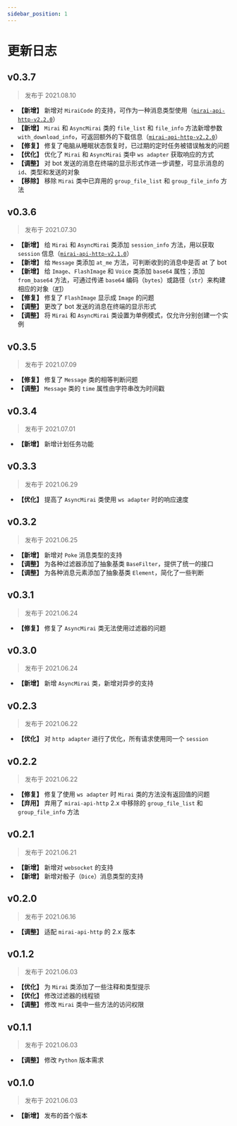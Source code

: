 ```yaml
---
sidebar_position: 1
---
```


# 更新日志

## v0.3.7
> 发布于 2021.08.10

- **【新增】** 新增对 `MiraiCode` 的支持，可作为一种消息类型使用（[`mirai-api-http-v2.2.0`](https://github.com/project-mirai/mirai-api-http/releases/tag/v2.2.0)）
- **【新增】** `Mirai` 和 `AsyncMirai` 类的 `file_list` 和 `file_info` 方法新增参数 `with_download_info`，可返回额外的下载信息（[`mirai-api-http-v2.2.0`](https://github.com/project-mirai/mirai-api-http/releases/tag/v2.2.0)）
- **【修复】** 修复了电脑从睡眠状态恢复时，已过期的定时任务被错误触发的问题
- **【优化】** 优化了 `Mirai` 和 `AsyncMirai` 类中 `ws adapter` 获取响应的方式
- **【调整】** 对 bot 发送的消息在终端的显示形式作进一步调整，可显示消息的 `id`、类型和发送的对象
- **【移除】** 移除 `Mirai` 类中已弃用的 `group_file_list` 和 `group_file_info` 方法

## v0.3.6
> 发布于 2021.07.30

- **【新增】** 给 `Mirai` 和 `AsyncMirai` 类添加 `session_info` 方法，用以获取 `session` 信息（[`mirai-api-http-v2.1.0`](https://github.com/project-mirai/mirai-api-http/releases/tag/v2.1.0)）
- **【新增】** 给 `Message` 类添加 `at_me` 方法，可判断收到的消息中是否 at 了 bot
- **【新增】** 给 `Image`、`FlashImage` 和 `Voice` 类添加 `base64` 属性；添加 `from_base64` 方法，可通过传递 `base64` 编码（`bytes`）或路径（`str`）来构建相应的对象（[#1](https://github.com/Excaive/miraicle/issues/1)）
- **【修复】** 修复了 `FlashImage` 显示成 `Image` 的问题
- **【调整】** 更改了 bot 发送的消息在终端的显示形式
- **【调整】** 将 `Mirai` 和 `AsyncMirai` 类设置为单例模式，仅允许分别创建一个实例

## v0.3.5
> 发布于 2021.07.09

- **【修复】** 修复了 `Message` 类的相等判断问题
- **【调整】** `Message` 类的 `time` 属性由字符串改为时间戳

## v0.3.4
> 发布于 2021.07.01

- **【新增】** 新增计划任务功能

## v0.3.3
> 发布于 2021.06.29

- **【优化】** 提高了 `AsyncMirai` 类使用 `ws adapter` 时的响应速度

## v0.3.2
> 发布于 2021.06.25

- **【新增】** 新增对 `Poke` 消息类型的支持
- **【调整】** 为各种过滤器添加了抽象基类 `BaseFilter`，提供了统一的接口
- **【调整】** 为各种消息元素添加了抽象基类 `Element`，简化了一些判断

## v0.3.1
> 发布于 2021.06.24

- **【修复】** 修复了 `AsyncMirai` 类无法使用过滤器的问题

## v0.3.0
> 发布于 2021.06.24

- **【新增】** 新增 `AsyncMirai` 类，新增对异步的支持

## v0.2.3
> 发布于 2021.06.22

- **【优化】** 对 `http adapter` 进行了优化，所有请求使用同一个 `session`

## v0.2.2
> 发布于 2021.06.22

- **【修复】** 修复了使用 `ws adapter` 时 `Mirai` 类的方法没有返回值的问题
- **【弃用】** 弃用了 `mirai-api-http` 2.x 中移除的 `group_file_list` 和 `group_file_info` 方法

## v0.2.1
> 发布于 2021.06.21

- **【新增】** 新增对 `websocket` 的支持
- **【新增】** 新增对骰子（`Dice`）消息类型的支持

## v0.2.0
> 发布于 2021.06.16

- **【调整】** 适配 `mirai-api-http` 的 2.x 版本

## v0.1.2
> 发布于 2021.06.03

- **【优化】** 为 `Mirai` 类添加了一些注释和类型提示
- **【优化】** 修改过滤器的线程锁
- **【调整】** 修改 `Mirai` 类中一些方法的访问权限

## v0.1.1
> 发布于 2021.06.03

- **【调整】** 修改 `Python` 版本需求

## v0.1.0
> 发布于 2021.06.03

- **【新增】** 发布的首个版本